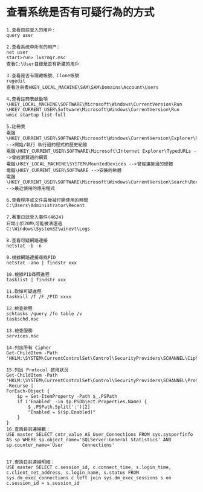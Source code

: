 查看系统是否有可疑行為的方式
===
    1.查看目前登入的用戶:
    query user
    
    2.查看系统中所有的用户:
    net user
    start>run> lusrmgr.msc
    查看C:\User目錄是否有新建的用戶
    
    3.查看是否有隱藏帳號、Clone帳號
    regedit
    查看注册表HKEY_LOCAL_MACHINE\SAM\SAM\Domains\Account\Users

    4.查看註冊表啟動項
    \HKEY_LOCAL_MACHINE\SOFTWARE\Microsoft\Windows\CurrentVersion\Run
    \HKEY_CURRENT_USER\Software\Microsoft\Windows\CurrentVersion\Run
    wmic startup list full

    5.註冊表
    電腦\HKEY_CURRENT_USER\SOFTWARE\Microsoft\Windows\CurrentVersion\Explorer\RunMRU -->開始/執行 執行過的程式的歷史紀錄
    電腦\HKEY_CURRENT_USER\SOFTWARE\Microsoft\Internet Explorer\TypedURLs -->曾經瀏覽過的網頁
    電腦\HKEY_LOCAL_MACHINE\SYSTEM\MountedDevices -->曾經連接過的硬體
    電腦\HKEY_CURRENT_USER\SOFTWARE -->安裝的軟體
    電腦\HKEY_CURRENT_USER\SOFTWARE\Microsoft\Windows\CurrentVersion\Search\RecentApps -->最近使用的應用程式

    6.查看程序或文件最後被打開使用的時間
    C:\Users\Administrator\Recent

    7.著重日誌登入事件(4624)
    日誌小於20M\可能被清理過
    C:\Windows\System32\winevt\Logs

    8.查看可疑網路連接
    netstat -b -n

    9.根據網路連接尋找PID
    netstat -ano | findstr xxx

    10.根據PID尋照進程
    tasklist | findstr xxx

    11.砍掉可疑進程
    taskkill /T /F /PID xxxx

    12.檢查排程
    schtasks /query /fo table /v
    taskschd.msc

    13.檢查服務
    services.msc

    14.列出所有 Cipher
    Get-ChildItem -Path 'HKLM:\SYSTEM\CurrentControlSet\Control\SecurityProviders\SCHANNEL\Ciphers'

    15.列出 Protocol 啟用狀況
    Get-ChildItem -Path 'HKLM:\SYSTEM\CurrentControlSet\Control\SecurityProviders\SCHANNEL\Protocols\' -Recurse |
    ForEach-Object {
        $p = Get-ItemProperty -Path $_.PSPath
        if ('Enabled' -in $p.PSObject.Properties.Name) {
            $_.PSPath.Split(':')[2]
            "Enabled = $($p.Enabled)"
        }
    }
    16.查詢目前連線數：
    USE master SELECT cntr_value AS User_Connections FROM sys.sysperfinfo AS sp WHERE sp.object_name='SQLServer:General Statistics' AND sp.counter_name='User       Connections'


    17.查詢目前連線明細：
    USE master SELECT c.session_id, c.connect_time, s.login_time, c.client_net_address, s.login_name, s.status FROM sys.dm_exec_connections c left join sys.dm_exec_sessions s on c.session_id = s.session_id
